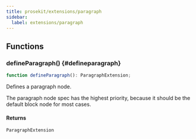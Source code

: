 ```yaml
---
title: prosekit/extensions/paragraph
sidebar:
  label: extensions/paragraph
---
```


<!-- DEBUG memberWithGroups 1 -->

<!-- DEBUG memberWithGroups 4 -->

<!-- DEBUG memberWithGroups 7 -->

<!-- DEBUG memberWithGroups 8 -->

<!-- DEBUG memberWithGroups 9 -->

## Functions

### defineParagraph() {#defineparagraph}

```ts
function defineParagraph(): ParagraphExtension;
```

Defines a paragraph node.

The paragraph node spec has the highest priority, because it should be the
default block node for most cases.

#### Returns

`ParagraphExtension`

<!-- DEBUG memberWithGroups 10 -->
